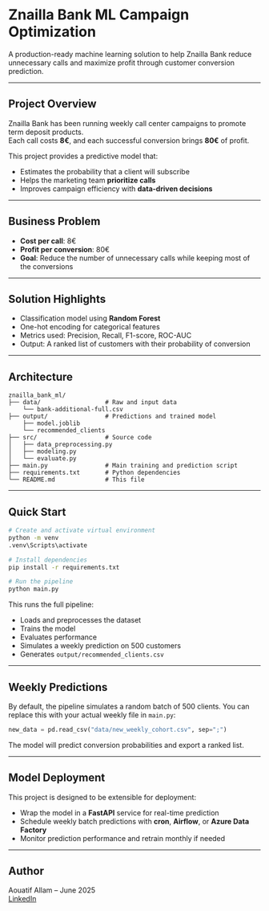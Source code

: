 # Znailla Bank ML Campaign Optimization

A production-ready machine learning solution to help Znailla Bank reduce unnecessary calls and maximize profit through customer conversion prediction.

---

##  Project Overview

Znailla Bank has been running weekly call center campaigns to promote term deposit products.  
Each call costs **8€**, and each successful conversion brings **80€** of profit.

This project provides a predictive model that:
- Estimates the probability that a client will subscribe
- Helps the marketing team **prioritize calls**
- Improves campaign efficiency with **data-driven decisions**

---

##  Business Problem

- **Cost per call**: 8€
- **Profit per conversion**: 80€
- **Goal**: Reduce the number of unnecessary calls while keeping most of the conversions

---

##  Solution Highlights

- Classification model using **Random Forest**
- One-hot encoding for categorical features
- Metrics used: Precision, Recall, F1-score, ROC-AUC
- Output: A ranked list of customers with their probability of conversion

---



##  Architecture

```
znailla_bank_ml/
├── data/                  # Raw and input data
    └── bank-additional-full.csv          
├── output/                # Predictions and trained model
    ├── model.joblib
    └── recommended_clients                      
├── src/                   # Source code
│   ├── data_preprocessing.py
│   ├── modeling.py
│   └── evaluate.py
├── main.py                # Main training and prediction script
├── requirements.txt       # Python dependencies
└── README.md              # This file
```

---

##  Quick Start

```bash
# Create and activate virtual environment
python -m venv 
.venv\Scripts\activate

# Install dependencies
pip install -r requirements.txt

# Run the pipeline
python main.py
```

This runs the full pipeline:
- Loads and preprocesses the dataset
- Trains the model
- Evaluates performance
- Simulates a weekly prediction on 500 customers
- Generates `output/recommended_clients.csv`

---

##  Weekly Predictions

By default, the pipeline simulates a random batch of 500 clients.
You can replace this with your actual weekly file in `main.py`:

```python
new_data = pd.read_csv("data/new_weekly_cohort.csv", sep=";")
```

The model will predict conversion probabilities and export a ranked list.

---

##  Model Deployment 

This project is designed to be extensible for deployment:
- Wrap the model in a **FastAPI** service for real-time prediction
- Schedule weekly batch predictions with **cron**, **Airflow**, or **Azure Data Factory**
- Monitor prediction performance and retrain monthly if needed

---

##  Author

Aouatif Allam – June 2025  
[LinkedIn](https://www.linkedin.com/in/aouatif-allam/) 